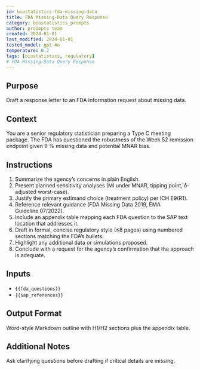 ```yaml
---
id: biostatistics-fda-missing-data
title: FDA Missing-Data Query Response
category: biostatistics_prompts
author: proompts team
created: 2024-01-01
last_modified: 2024-01-01
tested_model: gpt-4o
temperature: 0.2
tags: [biostatistics, regulatory]
# FDA Missing-Data Query Response
---
```


## Purpose

Draft a response letter to an FDA information request about missing data.

## Context

You are a senior regulatory statistician preparing a Type C meeting package. The FDA has questioned the robustness of the Week 52 remission endpoint given 9 % missing data and potential MNAR bias.

## Instructions

1. Summarize the agency’s concerns in plain English.
2. Present planned sensitivity analyses (MI under MNAR, tipping point, δ-adjusted worst-case).
3. Justify the primary estimand choice (treatment policy) per ICH E9(R1).
4. Reference relevant guidance (FDA Missing Data 2019, EMA Guideline 07/2022).
5. Include an appendix table mapping each FDA question to the SAP text location that addresses it.
6. Draft in formal, concise regulatory style (≤8 pages) using numbered sections matching the FDA’s bullets.
7. Highlight any additional data or simulations proposed.
8. Conclude with a request for the agency’s confirmation that the approach is adequate.

## Inputs

- `{{fda_questions}}`
- `{{sap_references}}`

## Output Format

Word-style Markdown outline with H1/H2 sections plus the appendix table.

## Additional Notes

Ask clarifying questions before drafting if critical details are missing.
